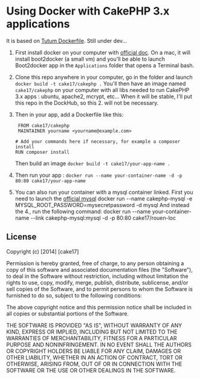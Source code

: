 # Using Docker with CakePHP 3.x applications #

It is based on [Tutum Dockerfile](https://github.com/tutumcloud/tutum-docker-php). Still under dev...

1. First install docker on your computer with [official doc](https://docs.docker.com/installation/#installation).
   On a mac, it will install boot2docker (a small vm) and you'll be able to launch Boot2docker app in the `Applications` folder that opens a Terminal bash.

2. Clone this repo anywhere in your computer, go in the folder and launch `docker build -t cake17/cakephp .`
   You'll then have an image named `cake17/cakephp` on your computer with all libs
   needed to run CakePHP 3.x apps : ubuntu, apache2, mcrypt, etc...
   When it will be stable, I'll put this repo in the DockHub, so this 2. will not be necessary.

3. Then in your app, add a Dockerfile like this:

        FROM cake17/cakephp
        MAINTAINER yourname <yourname@example.com>

	   # Add your commands here if necessary, for example a composer install
       RUN composer install

   Then build an image `docker build -t cake17/your-app-name .`

4. Then run your app : `docker run --name your-container-name -d -p 80:80 cake17/your-app-name`

5. You can also run your container with a mysql container linked.
   First you need to launch the [official mysql](https://registry.hub.docker.com/_/mysql/)
   	docker run --name cakephp-mysql -e MYSQL_ROOT_PASSWORD=mysecretpassword -d mysql
   And instead the 4., run the following command:
   	docker run --name your-container-name --link cakephp-mysql:mysql -d -p 80:80 cake17/rouen-loc


## License ##

Copyright (c) [2014] [cake17]

Permission is hereby granted, free of charge, to any person obtaining a copy of this software and associated documentation files (the "Software"), to deal in the Software without restriction, including without limitation the rights to use, copy, modify, merge, publish, distribute, sublicense, and/or sell copies of the Software, and to permit persons to whom the Software is furnished to do so, subject to the following conditions:

The above copyright notice and this permission notice shall be included in all copies or substantial portions of the Software.

THE SOFTWARE IS PROVIDED "AS IS", WITHOUT WARRANTY OF ANY KIND, EXPRESS OR IMPLIED, INCLUDING BUT NOT LIMITED TO THE WARRANTIES OF MERCHANTABILITY, FITNESS FOR A PARTICULAR PURPOSE AND NONINFRINGEMENT. IN NO EVENT SHALL THE AUTHORS OR COPYRIGHT HOLDERS BE LIABLE FOR ANY CLAIM, DAMAGES OR OTHER LIABILITY, WHETHER IN AN ACTION OF CONTRACT, TORT OR OTHERWISE, ARISING FROM, OUT OF OR IN CONNECTION WITH THE SOFTWARE OR THE USE OR OTHER DEALINGS IN THE SOFTWARE.
